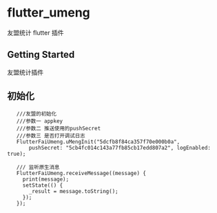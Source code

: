 # flutter_umeng

友盟统计 flutter 插件 

## Getting Started

友盟统计插件

## 初始化

 ```
    ///友盟的初始化
    ///参数一 appkey
    ///参数二 推送使用的pushSecret
    ///参数三 是否打开调试日志
    FlutterFaiUmeng.uMengInit("5dcfb8f84ca357f70e000b0a",
        pushSecret: "5cb4fc014c143a77fb85cb17edd807a2", logEnabled: true);

    /// 监听原生消息
    FlutterFaiUmeng.receiveMessage((message) {
      print(message);
      setState(() {
        _result = message.toString();
      });
    });
```